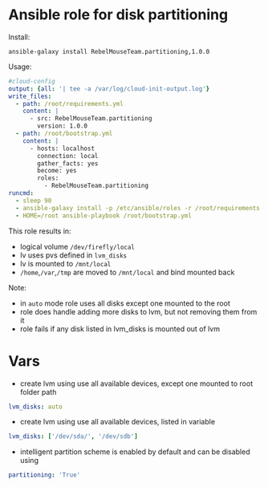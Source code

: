 # Ansible role for disk partitioning

Install:

`ansible-galaxy install RebelMouseTeam.partitioning,1.0.0`

Usage:

```yaml
#cloud-config
output: {all: '| tee -a /var/log/cloud-init-output.log'}
write_files:
  - path: /root/requirements.yml
    content: |
      - src: RebelMouseTeam.partitioning
        version: 1.0.0
  - path: /root/bootstrap.yml
    content: |
      - hosts: localhost
        connection: local
        gather_facts: yes
        become: yes
        roles:
          - RebelMouseTeam.partitioning
runcmd:
  - sleep 90
  - ansible-galaxy install -p /etc/ansible/roles -r /root/requirements.yml
  - HOME=/root ansible-playbook /root/bootstrap.yml
  ```

This role results in:

* logical volume `/dev/firefly/local`
* lv uses pvs defined in `lvm_disks`
* lv is mounted to `/mnt/local`
* `/home`,`/var`,`/tmp` are moved to `/mnt/local` and bind mounted back

Note:

* in `auto` mode role uses all disks except one mounted to the root
* role does handle adding more disks to lvm, but not removing them from it
* role fails if any disk listed in lvm_disks is mounted out of lvm

# Vars
* create lvm using use all available devices, except one mounted to root folder path
```yaml
lvm_disks: auto
```
* create lvm using use all available devices, listed in variable
```yaml
lvm_disks: ['/dev/sda/', '/dev/sdb']
```
* intelligent partition scheme is enabled by default and can be disabled using
```yaml
partitioning: 'True'
```
